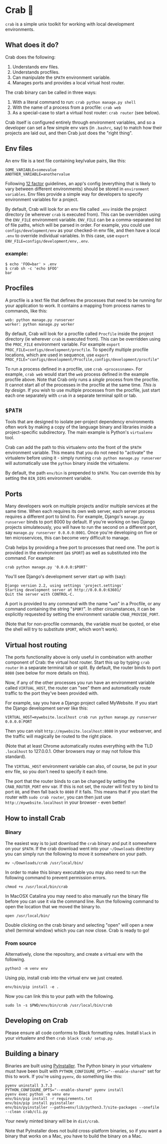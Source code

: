 # Crab 🦀

`crab` is a simple unix toolkit for working with local development environments.

## What does it do?

Crab does the following:

1. Understands env files.
2. Understands procfiles.
3. Can manipulate the `$PATH` environment variable.
4. Manages ports and provides a local virtual host router.

The crab binary can be called in three ways:

1. With a literal command to run: `crab python manage.py shell`
2. With the name of a process from a procfile: `crab web`
3. As a special-case to start a virtual host router: `crab router` (see below).

Crab itself is configured entirely through environment variables, and so a developer can set a few simple env vars (in `.bashrc`, say) to match how their projects are laid out, and then Crab just does the "right thing".

## Env files

An env file is a text file containing key/value pairs, like this:

```
SOME_VARIABLE=somevalue
ANOTHER_VARIABLE=anothervalue
```

Following [12 factor](https://12factor.net/) guidelines, an app's config (everything that is likely to vary between different environments) should be stored in `environment variables`. Env files provide a simple way for developers to specify environment variables for a project.

By default, Crab will look for an env file called `.env` inside the project directory (ie wherever `crab` is executed from). This can be overridden using the `ENV_FILE` environment variable. `ENV_FILE` can be a comma-separated list of file paths, which will be parsed in order. For example, you could use `configs/development/env` as your checked-in env file, and then have a local `.env` to override individual variables. In this case, use `export ENV_FILE=configs/development/env,.env`.

### example:

```
$ echo 'FOO=bar' > .env
$ crab sh -c 'echo $FOO'
bar
```

## Procfiles

A procfile is a text file that defines the processes that need to be running for your application to work. It contains a mapping from process names to commands, like this:

```
web: python manage.py runserver
worker: python manage.py worker
```

By default, Crab will look for a procfile called `Procfile` inside the project directory (ie wherever `crab` is executed from). This can be overridden using the `PROC_FILE` environment variable. For example `export PROC_FILE=configs/development/procfile`. To specify multiple procfile locations, which are used in sequence, use `export PROC_FILE="configs/development/Procfile,configs/development/procfile"`

To run a process defined in a procfile, use `crab <processname>`. For example, `crab web` would start the `web` process defined in the example procfile above. Note that Crab only runs a *single* process from the procfile. It cannot start all of the processes in the procfile at the same time. *This is by design*. If you wish to use multiple processes from the procfile, just start each one separately with `crab` in a separate terminal split or tab.

## `$PATH`

Tools that are designed to isolate per-project dependency environments often work by making a copy of the language binary and libraries inside a project-specific subdirectory. The main example is Python's `virtualenv` tool.

Crab can add the path to this virtualenv onto the front of the `$PATH` environment variable. This means that you do not need to "activate" the virtualenv before using it - simply running `crab python manage.py runserver` will automatically use the `python` binary inside the virtualenv.

By default, the path `env/bin` is prepended to `$PATH`. You can override this by setting the `BIN_DIRS` environment variable.

## Ports

Many developers work on multiple projects and/or multiple services at the same time. When each requires its own web server, each server process requires a different port to bind to. For example, Django's `manage.py runserver` binds to port 8000 by default. If you're working on two Django projects simulateously, you will have to run the second on a different port, say `manage.py runserver 0.0.0.0:8001`. Once you're developing on five or ten microservices, this can become very difficult to manage.

Crab helps by providing a free port to processes that need one. The port is provided in the environment (as `$PORT`) as well as substituted into the command. For example:

```
crab python manage.py '0.0.0.0:$PORT'
```

You'll see Django's development server start up with (say):

```
Django version 2.2, using settings 'project.settings'
Starting development server at http://0.0.0.0:63601/
Quit the server with CONTROL-C.
```

A port is provided to any command with the name "`web`" in a Procfile, or any command containing the string "`$PORT`". In other circumstances, it can be explicitly requested by setting the environment variable `CRAB_PROVIDE_PORT`.

(Note that for non-procfile commands, the variable must be quoted, or else the shell will try to substitute `$PORT`, which won't work).


## Virtual host routing

The ports functionality above is only useful in combination with another component of Crab: the virtual host router. Start this up by typing `crab router` in a separate terminal tab or split. By default, the router binds to port `8080` (see below for more details on this).

Now, if any of the other processes you run have an environment variable called `VIRTUAL_HOST`, the router can "see" them and automatically route traffic to the port they've been provided with.

For example, say you have a Django project called MyWebsite. If you start the Django development server like this:

```
VIRTUAL_HOST=mywebsite.localhost crab run python manage.py runserver 0.0.0.0:PORT
```

Then you can visit `http://mywebsite.localhost:8080` in your webserver, and the traffic will magically be routed to the right place.

(Note that at least Chrome automatically routes everything with the TLD `.localhost` to 127.0.0.1. Other browsers may or may not follow this standard).

The `VIRTUAL_HOST` environment variable can also, of course, be put in your env file, so you don't need to specify it each time.

The port that the router binds to can be changed by setting the `CRAB_ROUTER_PORT` env var. If this is not set, the router will first try to bind to port `80`, and then fall back to `8080` if it fails. This means that if you start the router with `sudo crab router`, you can then just use `http://mywebsite.localhost` in your browser - even better!

## How to install Crab

### Binary

The easiest way is to just download the `crab` binary and put it somewhere on your `$PATH`. If the crab download went into your `~/Downloads` directory you can simply run the following to move it somewhere on your path.

```shell
mv ~/Downloads/crab /usr/local/bin/
```

In order to make this binary executable you may also need to run the following command to prevent permission errors.

```shell
chmod +x /usr/local/bin/crab
```

In MacOSX Catalina you may need to also manually run the binary file before you can use it via the command line. Run the following command to open the location that we moved the binary to.

```
open /usr/local/bin/
```

Double clicking on the crab binary and selecting "open" will open a new shell (terminal window) which you can now close. Crab is ready to go!

### From source

Alternatively, clone the repository, and create a virtual env with the following.

```
python3 -m venv env
```

Using pip, install crab into the virtual env we just created.

```
env/bin/pip install -e .
```

Now you can link this to your path with the following.

```
sudo ln -s $PWD/env/bin/crab /usr/local/bin/crab
```

## Developing on Crab

Please ensure all code conforms to Black formatting rules. Install `black` in your virtualenv and then `crab black crab/ setup.py`.

## Building a binary

Binaries are built using [PyInstaller](https://www.pyinstaller.org/). The Python binary in your virtualenv must have been built with `PYTHON_CONFIGURE_OPTS="--enable-shared"` set for this to work. If you're using `pyenv`, do something like this:

```
pyenv uninstall 3.7.3
PYTHON_CONFIGURE_OPTS="--enable-shared" pyenv install
pyenv exec python -m venv env
env/bin/pip install -r requirements.txt
env/bin/pip install pyinstaller
env/bin/pyinstaller --paths=env/lib/python3.7/site-packages --onefile --clean crab/cli.py
```

Your newly minted binary will be in `dist/crab`.

Note that PyInstaller does not build cross-platform binaries, so if you want a binary that works on a Mac, you have to build the binary on a Mac.
